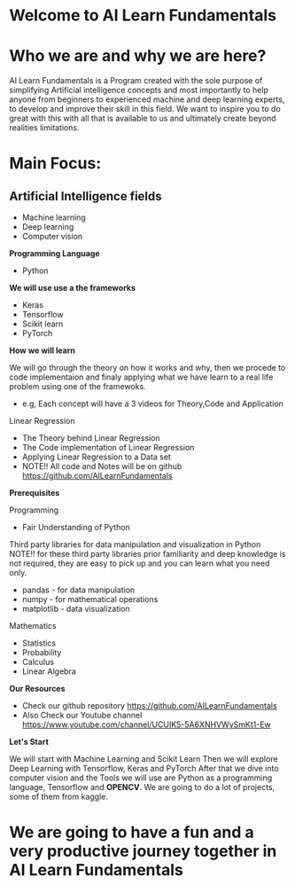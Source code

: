 # Welcome to AI Learn Fundamentals
# Who we are and why we are here?
AI Learn Fundamentals is a Program created with the sole purpose of simplifying Artificial intelligence concepts and most importantly to help anyone from beginners to experienced machine and deep learning experts, to develop and improve their skill in this field. We want to inspire you to do great with this with all that is available to us and ultimately create beyond realities limitations.
# Main Focus:
## **Artificial Intelligence fields**

* Machine learning
* Deep learning
* Computer vision

**Programming Language**

* Python

**We will use use a the frameworks**
* Keras
* Tensorflow
* Scikit learn
* PyTorch

**How we will learn**

We will go through the theory on how it works and why, then we procede to code implementaion and finaly applying what we have learn to a real life problem using one of the framewoks.

* e.g, Each concept will have a 3 videos for Theory,Code and Application

Linear Regression
* The Theory behind Linear Regression
* The Code implementation of Linear Regression
* Applying Linear Regression to a Data set
* NOTE!! All code and Notes will be on github https://github.com/AILearnFundamentals

**Prerequisites**

Programming

*   Fair Understanding of Python

Third party libraries for data manipulation and visualization in Python
NOTE!! for these third party libraries prior familiarity and deep knowledge is not required, they are easy to pick up and you can       learn what you need only.

*   pandas - for data manipulation
*   numpy - for mathematical operations
*   matplotlib - data visualization

Mathematics

* Statistics
* Probability
* Calculus
* Linear Algebra

**Our Resources**

* Check our github repository https://github.com/AILearnFundamentals
* Also Check our Youtube channel https://www.youtube.com/channel/UCUIK5-5A6XNHVWySmKt1-Ew

**Let's Start**

We will start with Machine Learning and Scikit Learn
Then we will explore Deep Learning with Tensorflow, Keras and PyTorch
After that we dive into computer vision and the Tools we will use are Python as a programming language, Tensorflow and **OPENCV**.
We are going to do a lot of projects, some of them from kaggle.
# **We are going to have a fun and a very productive journey together in AI Learn Fundamentals**
